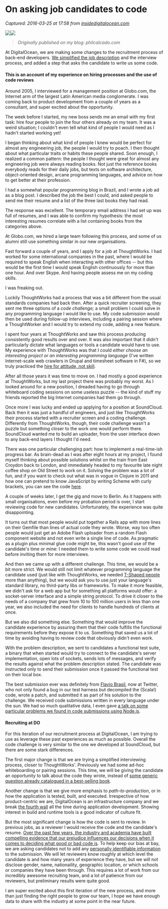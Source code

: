 # On asking job candidates to code

_Captured: 2016-03-25 at 17:58 from [insidedigitalocean.com](https://insidedigitalocean.com/on-asking-job-candidates-to-code-83864ddfe41e)_

![](https://cdn-images-1.medium.com/freeze/max/30/1*lLD6w6_jjDQwnznRw_ysxg.jpeg?q=20)![](https://cdn-images-1.medium.com/max/1200/1*lLD6w6_jjDQwnznRw_ysxg.jpeg)

> _Originally published on my blog: philcalcado.com_

At DigitalOcean, we are making some changes to the recruitment process of back-end developers. [We simplified the job description](http://bit.ly/do-back-end-software-engineer) and the interview process, and added a step that asks the candidate to write us some code.

#### This is an account of my experience on hiring processes and the use of code reviews

Around 2005, I interviewed for a management position at Globo.com, the Internet arm of the largest Latin American media conglomerate. I was coming back to product development from a couple of years as a consultant, and super excited about the opportunity.

The week before I started, my new boss sends me an email with my first task: hire four people to join the four others already on my team. It was a weird situation; I couldn't even tell what kind of people I would need as I hadn't started working yet!

I began thinking about what kind of people I knew would be perfect for almost any engineering job, the people I would try to poach. I then thought about what particular traits or habits these people shared. Soon enough, I realized a common pattern: the people I thought were great for almost any engineering job were always reading books. Not just the reference books everybody reads for their daily jobs, but texts on software architecture, object-oriented design, arcane programming languages, and advice on how to get better at their profession.

I had a somewhat popular programming blog in Brazil, and I wrote a job ad as a blog post. I described the job the best I could, and asked people to send me their resume and a list of the three last books they had read.

The response was excellent. The temporary email address I had set up was full of resumes, and I was able to confirm my hypothesis: the most interesting resumes correlate with a list containing books from the categories above.

At Globo.com, we hired a large team following this process, and some of us alumni still use something similar in our new organisations.

Fast forward a couple of years, and I apply for a job at ThoughtWorks. I had worked for some international companies in the past, where I would be required to speak English when interacting with other offices -- but this would be the first time I would speak English continuously for more than one hour. And over Skype. And having people assess me on my coding skills.

I was freaking out.

Luckily ThoughtWorks had a process that was a bit different from the usual standards companies had back then. After a quick recruiter screening, they sent me three options of a _code challenge;_ a small problem I could solve in any programming language I would like to use. My code submission would then be used during follow-up interviews, including a pairing session where a ThoughtWorker and I would try to extend my code, adding a new feature.

I spent four years at ThoughtWorks and saw this process producing consistently good results over and over. It was also important that it didn't particularly dictate what languages or tools a candidate would have to use. My experience with ThoughtWorks was that I could _either choose an interesting project or an interesting programming language_ (I've written Internet-scale web crawlers in Drupal and timesheet software in F#), so we truly practiced the [hire for attitude, not skill](https://hbr.org/2011/02/hire-for-attitude-train-for-sk).

After all those years it was time to move on. I had mostly a good experience at ThoughtWorks, but my last project there was probably my worst. As I looked around for a new position, I dreaded having to go through whiteboard coding sessions on some useless puzzle -- the kind of stuff my friends reported the big Internet companies had them go through.

Once more I was lucky and ended up applying for a position at SoundCloud. Back then it was just a handful of engineers, and just like ThoughtWorks their process started with a recruiter screen and a coding challenge. Differently from ThoughtWorks, though, their code challenge wasn't a puzzle but something closer to the work one would perform there. SoundCloud wanted me to build an uploader, from the user interface down to any back-end layers I thought I'd need.

There was one particular challenging part: how to implement a real-time-ish progress bar. As brain-dead as I was after eight hours at my project, I found myself thinking about possible solutions whilst on the train from East Croydon back to London, and immediately headed to my favourite late night coffee shop on Old Street to work on it. Solving the problem was a lot of fun, and if you want to check out what was in vogue in Clojure in 2011 and how one can pretend to know JavaScript by writing Scheme with curly brackets, you can see the code [here](https://github.com/pcalcado/UpCloud).

A couple of weeks later, I get the gig and move to Berlin. As it happens with small organisations, even before my probation period is over, I start reviewing code for new candidates. Unfortunately, the experience was quite disappointing.

It turns out that most people would put together a Rails app with more lines on their Gemfile than lines of actual code they wrote. Worse, way too often people would just get an Adobe Flash uploader from a random Flash component website and not even write a single line of code. As pragmatic as a plugin plus minimal glue code might be, this wasn't good use of the candidate's time or mine: I needed them to write some code we could read before inviting them for more interviews.

And then we came up with a different challenge. This time, we would be a bit more strict. We would still not limit whatever programming language the candidate used (just like with ThoughtWorks, we needed [T-Shaped people](http://www.fastcompany.com/52795/strategy-design) more than anything), but we would ask you to use just your language's standard library, no third-party libs or frameworks. To make it more feasible, we didn't ask for a web app but for something all platforms would offer: a socket-server interface and a simple string protocol. To drive it closer to the needs of a company that grew from 10 to 100 million users in less than one year, we also included the need for clients to handle hundreds of clients at once.

But we also did something else. Something that would improve the candidate experience by assuring them that their code fulfills the functional requirements before they expose it to us. Something that saved us a lot of time by avoiding having to review code that obviously didn't even work.

With the problem description, we sent to candidates a functional test suite, a binary that when started would try to connect to the candidate's server implementation, open lots of sockets, sends lots of messages, and verify the results against what the problem description stated. The candidate was instructed only to send their submission once it passed the functional test on their local box.

The best submission ever was definitely from [Flavio Brasil](https://twitter.com/flaviowbrasil), now at Twitter, who not only found a bug in our test harness but decompiled the (Scala!) code, wrote a patch, and submitted it as part of his solution to the challenge. We received code submissions written in every language under the sun. We had so much qualitative data, I even gave [a talk on some particular problems we found in code submissions using Node.js](https://www.youtube.com/watch?v=kA4-b7hvWhg).

#### Recruiting at DO

For this iteration of our recruitment process at DigitalOcean, I am trying to use as leverage these past experiences as much as possible. Overall the code challenge is very similar to the one we developed at SoundCloud, but there are some stark differences.

The first major change is that we are trying a simplified interviewing process, closer to ThoughtWorks'. Previously we had some ad-hoc whiteboarding or pairing sessions. This time, we will be giving the candidate an opportunity to talk about the code they wrote, instead of [some generic question already catalogued in a best-selling book](http://amzn.to/1XrLVHp).

Another change is that we give more emphasis to _path-to-production_, or in how the application is tested, built, and executed. Irrespective of how product-centric we are, DigitalOcean is an infrastructure company and we break [the fourth wall](https://en.wikipedia.org/wiki/Fourth_wall) all the time during application development. Showing interest in build and runtime tools is a good indicator of culture fit.

But the most significant change is how the code is sent to review. In previous jobs, as a reviewer I would receive the code and the candidate's resume. [Over the past few years, the industry and academia have built compelling evidence that our prejudice influences our decisions when it comes to deciding what good or bad code is](http://arstechnica.com/information-technology/2016/02/data-analysis-of-github-contributions-reveals-unexpected-gender-bias/). To help keep our bias at bay, we are asking candidates not to add any [personally identifiable information](https://en.wikipedia.org/wiki/Personally_identifiable_information) to the submission. We will let reviewers know roughly at which level the candidate is and how many years of experience they have, but we will not disclose gender, name, nationaility, geographic location, or which schools or companies they have been through. This requires a lot of work from our incredibly awesome recruiting team, and a lot of patience from our reviewers, but preliminary results were quite good.

I am super excited about this first iteration of the new process, and more than just finding the right people to grow our team, I hope we have enough data to share with the industry at some point in the near future.
